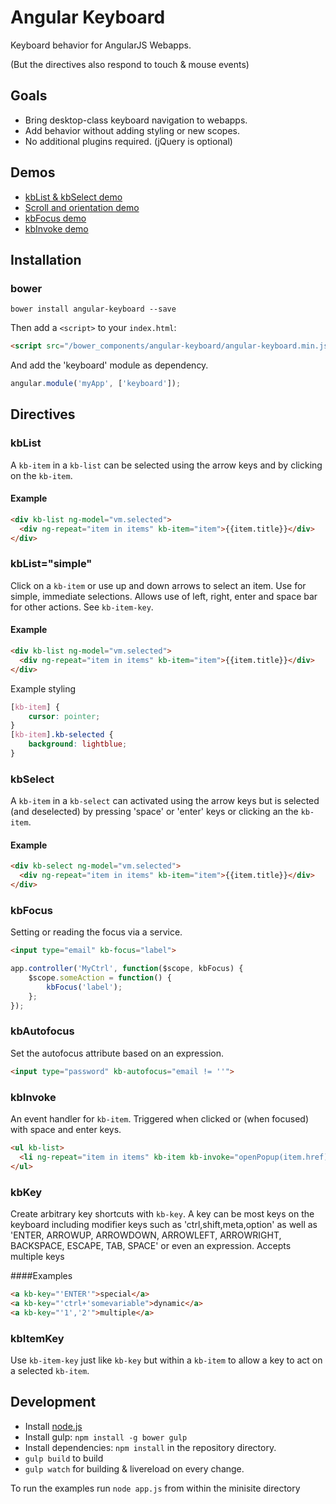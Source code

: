 # Angular Keyboard

Keyboard behavior for AngularJS Webapps.

(But the directives also respond to touch & mouse events)

## Goals

 * Bring desktop-class keyboard navigation to webapps.
 * Add behavior without adding styling or new scopes.
 * No additional plugins required. (jQuery is optional)

## Demos

* [kbList & kbSelect demo](http://angular-keyboard.herokuapp.com/example-modes.html)
* [Scroll and orientation demo](http://angular-keyboard.herokuapp.com/example-orientation.html)
* [kbFocus demo](http://angular-keyboard.herokuapp.com/example-focus.html)
* [kbInvoke demo](http://angular-keyboard.herokuapp.com/example-menu.html)

## Installation

### bower

```shell
bower install angular-keyboard --save
```

Then add a `<script>` to your `index.html`:

```html
<script src="/bower_components/angular-keyboard/angular-keyboard.min.js"></script>
```

And add the 'keyboard' module as dependency.

```js
angular.module('myApp', ['keyboard']);
```

## Directives

### kbList

A `kb-item` in a `kb-list` can be selected using the arrow keys and by clicking on the `kb-item`.

#### Example

```html
<div kb-list ng-model="vm.selected">
  <div ng-repeat="item in items" kb-item="item">{{item.title}}</div>
</div>
```

### kbList="simple"

Click on a `kb-item` or use up and down arrows to select an item. Use for simple, immediate selections. Allows use of left, right, enter and space bar for other actions. See `kb-item-key`.

#### Example

```html
<div kb-list ng-model="vm.selected">
  <div ng-repeat="item in items" kb-item="item">{{item.title}}</div>
</div>
```

Example styling

```css
[kb-item] {
    cursor: pointer;
}
[kb-item].kb-selected {
    background: lightblue;
}
```

### kbSelect

A `kb-item` in a `kb-select` can activated using the arrow keys but is selected (and deselected) by pressing 'space' or 'enter' keys or clicking an the `kb-item`.

#### Example

```html
<div kb-select ng-model="vm.selected">
  <div ng-repeat="item in items" kb-item="item">{{item.title}}</div>
</div>
```

### kbFocus

Setting or reading the focus via a service.

```html
<input type="email" kb-focus="label">
```

```js
app.controller('MyCtrl', function($scope, kbFocus) {
    $scope.someAction = function() {
        kbFocus('label');
    };
});
```

### kbAutofocus

Set the autofocus attribute based on an expression.

```html
<input type="password" kb-autofocus="email != ''">
```

### kbInvoke

An event handler for `kb-item`. Triggered when clicked or (when focused) with space and enter keys.

```html
<ul kb-list>
  <li ng-repeat="item in items" kb-item kb-invoke="openPopup(item.href)">{{item.title}}</li>
</ul>
```
### kbKey

Create arbitrary key shortcuts with `kb-key`. A key can be most keys on the keyboard including modifier keys such as 'ctrl,shift,meta,option' as well as 'ENTER, ARROWUP, ARROWDOWN, ARROWLEFT, ARROWRIGHT, BACKSPACE, ESCAPE, TAB, SPACE' or even an expression. Accepts multiple keys

####Examples

```html
<a kb-key="'ENTER'">special</a> 
<a kb-key="'ctrl+'somevariable">dynamic</a> 
<a kb-key="'1','2'">multiple</a>
```

### kbItemKey

Use `kb-item-key` just like `kb-key` but within a `kb-item` to allow a key to act on a selected `kb-item`.

## Development

* Install [node.js](http://nodejs.org/)
* Install gulp: `npm install -g bower gulp`
* Install dependencies: `npm install` in the repository directory.
* `gulp build` to build
* `gulp watch` for building & livereload on every change.

To run the examples run `node app.js` from within the minisite directory
